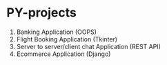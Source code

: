 # PY-projects
1. Banking Application (OOPS)
2. Flight Booking Application (Tkinter)
3. Server to server/client chat Application (REST API)
4. Ecommerce Application (Django)



